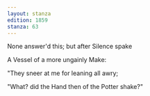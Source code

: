 ```yaml
---
layout: stanza
edition: 1859
stanza: 63
---
```


None answer'd this; but after Silence spake

A Vessel of a more ungainly Make:

⁠"They sneer at me for leaning all awry;

"What? did the Hand then of the Potter shake?"